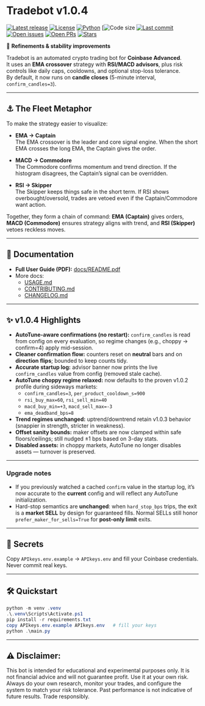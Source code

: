 # Tradebot v1.0.4

[![Latest release](https://img.shields.io/github/v/release/Madmartigan1/tradebot?sort=semver)](https://github.com/Madmartigan1/tradebot/releases)
[![License](https://img.shields.io/github/license/Madmartigan1/tradebot)](LICENSE)
[![Python](https://img.shields.io/badge/python-3.13%2B-blue)](requirements.txt)
[![Code size](https://img.shields.io/github/languages/code-size/Madmartigan1/tradebot)
[![Last commit](https://img.shields.io/github/last-commit/Madmartigan1/tradebot)](https://github.com/Madmartigan1/tradebot/commits/main)
[![Open issues](https://img.shields.io/github/issues/Madmartigan1/tradebot)](https://github.com/Madmartigan1/tradebot/issues)
[![Open PRs](https://img.shields.io/github/issues-pr/Madmartigan1/tradebot)](https://github.com/Madmartigan1/tradebot/pulls)
[![Stars](https://img.shields.io/github/stars/Madmartigan1/tradebot?style=social)](https://github.com/Madmartigan1/tradebot/stargazers)

🚀 **Refinements & stability improvements**

Tradebot is an automated crypto trading bot for **Coinbase Advanced**.  
It uses an **EMA crossover** strategy with **RSI/MACD advisors**, plus risk controls like daily caps, cooldowns, and optional stop-loss tolerance.  
By default, it now runs on **candle closes** (5-minute interval, `confirm_candles=3`).

---

## ⚓ The Fleet Metaphor
To make the strategy easier to visualize:

- **EMA → Captain**  
  The EMA crossover is the leader and core signal engine. When the short EMA crosses the long EMA, the Captain gives the order.

- **MACD → Commodore**  
  The Commodore confirms momentum and trend direction. If the histogram disagrees, the Captain’s signal can be overridden.

- **RSI → Skipper**  
  The Skipper keeps things safe in the short term. If RSI shows overbought/oversold, trades are vetoed even if the Captain/Commodore want action.

Together, they form a chain of command: **EMA (Captain)** gives orders, **MACD (Commodore)** ensures strategy aligns with trend, and **RSI (Skipper)** vetoes reckless moves.

---

## 📖 Documentation
- **Full User Guide (PDF):** [docs/README.pdf](docs/README.pdf)
- More docs:
  - [USAGE.md](USAGE.md)
  - [CONTRIBUTING.md](CONTRIBUTING.md)
  - [CHANGELOG.md](CHANGELOG.md)

---

## ✨ v1.0.4 Highlights
- **AutoTune-aware confirmations (no restart):** `confirm_candles` is read from config on every evaluation, so regime changes (e.g., choppy → confirm=4) apply mid-session.
- **Cleaner confirmation flow:** counters reset on **neutral** bars and on **direction flips**; bounded to keep counts tidy.
- **Accurate startup log:** advisor banner now prints the live `confirm_candles` value from config (removed stale cache).
- **AutoTune choppy regime relaxed:** now defaults to the proven v1.0.2 profile during sideways markets:
  - `confirm_candles=3`, `per_product_cooldown_s=900`
  - `rsi_buy_max=60`, `rsi_sell_min=40`
  - `macd_buy_min=+3`, `macd_sell_max=-3`
  - `ema_deadband_bps=8`
- **Trend regimes unchanged:** uptrend/downtrend retain v1.0.3 behavior (snappier in strength, stricter in weakness).
- **Offset sanity bounds:** maker offsets are now clamped within safe floors/ceilings; still nudged ±1 bps based on 3-day stats.
- **Disabled assets:** in choppy markets, AutoTune no longer disables assets — turnover is preserved.

---

### Upgrade notes
- If you previously watched a cached `confirm` value in the startup log, it’s now accurate to the **current** config and will reflect any AutoTune initialization.
- Hard-stop semantics are **unchanged**: when `hard_stop_bps` trips, the exit is a **market SELL** by design for guaranteed fills. Normal SELLs still honor `prefer_maker_for_sells=True` for **post-only limit** exits.

---

## 🔐 Secrets
Copy `APIkeys.env.example` -> `APIkeys.env` and fill your Coinbase credentials.  
Never commit real keys.

---

## 🛠️ Quickstart
```powershell
python -m venv .venv
.\.venv\Scripts\Activate.ps1
pip install -r requirements.txt
copy APIkeys.env.example APIkeys.env   # fill your keys
python .\main.py
```

---

## ⚠️ Disclaimer:
This bot is intended for educational and experimental purposes only. It is not financial advice and will not guarantee profit. Use it at your own risk.
Always do your own research, monitor your trades, and configure the system to match your risk tolerance.
Past performance is not indicative of future results. Trade responsibly.

<!-- latest version 2025-09-25T11:16:01 -->
